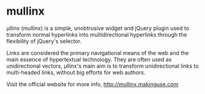 # mullinx
μllinx (mullinx) is a simple, unobtrusive widget and jQuery plugin used to transform normal hyperlinks into multidirectional hyperlinks through the flexibility of jQuery's selector.

Links are considered the primary navigational means of the web and the main essence of hypertextual technology. They are often used as unidirectional vectors, μllinx's main aim is to transform unidirectional links to multi-headed links, without big efforts for web authors.

Visit the official website for more info, http://mullinx.makinguse.com
